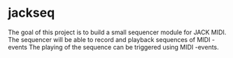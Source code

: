 # jackseq

The goal of this project is to build a small sequencer module for JACK MIDI.
The sequencer will be able to record and playback sequences of MIDI -events
The playing of the sequence can be triggered using MIDI -events.
